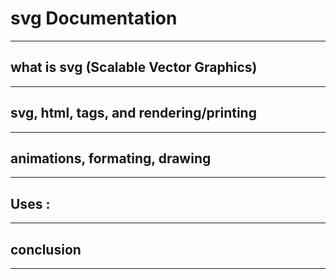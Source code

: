# svg Documentation
***
## what is svg (Scalable Vector Graphics)
***
## svg, html, tags, and rendering/printing
***
## animations, formating, drawing
***
## Uses : 
***
## conclusion
***
